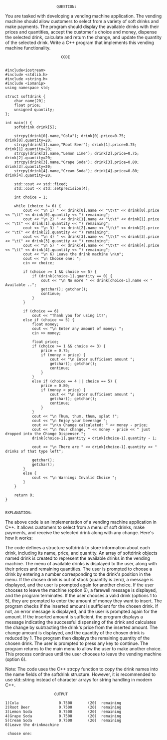                            QUESTION:

You are tasked with developing a vending machine application. The vending machine should allow customers to select from a variety of soft drinks and make payments. The program should display the available drinks with their prices and quantities, accept the customer's choice and money, dispense the selected drink, calculate and return the change, and update the quantity of the selected drink. Write a C++ program that implements this vending machine functionality.

                             CODE
```

#include<iostream>
#include <stdlib.h>
#include <string.h>
#include <iomanip>
using namespace std;

struct softdrink {
    char name[20];
    float price;
    unsigned quantity;
};

int main() {
    softdrink drink[5];

    strcpy(drink[0].name,"Cola"); drink[0].price=0.75; drink[0].quantity=20;
    strcpy(drink[1].name,"Root Beer"); drink[1].price=0.75; drink[1].quantity=20;
    strcpy(drink[2].name,"Lemon Lime"); drink[2].price=0.75; drink[2].quantity=20;
    strcpy(drink[3].name,"Grape Soda"); drink[3].price=0.80; drink[3].quantity=20;
    strcpy(drink[4].name,"Cream Soda"); drink[4].price=0.80; drink[4].quantity=20;

    std::cout << std::fixed;
    std::cout << std::setprecision(4);

    int choice = 1;

    while (choice != 6) {
        cout << "\n 1) " << drink[0].name << "\t\t" << drink[0].price << "\t(" << drink[0].quantity << ") remaining";
        cout << "\n 2) " << drink[1].name << "\t\t" << drink[1].price << "\t(" << drink[1].quantity << ") remaining";
        cout << "\n 3) " << drink[2].name << "\t\t" << drink[2].price << "\t(" << drink[2].quantity << ") remaining";
        cout << "\n 4) " << drink[3].name << "\t\t" << drink[3].price << "\t(" << drink[3].quantity << ") remaining";
        cout << "\n 5) " << drink[4].name << "\t\t" << drink[4].price << "\t(" << drink[4].quantity << ") remaining";
        cout << "\n 6) Leave the drink machine \n\n";
        cout << "\n Choose one: ";
        cin >> choice;

        if (choice >= 1 && choice <= 5) {
            if (drink[choice-1].quantity == 0) {
                cout << "\n No more " << drink[choice-1].name << " Available ..";
                getchar(); getchar();
                continue;
            }
        }

        if (choice == 6)
            cout << "Thank you for using it!";
        else if (choice <= 5) {
            float money;
            cout << "\n Enter any amount of money: ";
            cin >> money;

            float price;
            if (choice >= 1 && choice <= 3) {
                price = 0.75;
                if (money < price) {
                    cout << "\n Enter sufficient amount ";
                    getchar(); getchar();
                    continue;
                }
            }
            else if (choice == 4 || choice == 5) {
                price = 0.80;
                if (money < price) {
                    cout << "\n Enter sufficient amount ";
                    getchar(); getchar();
                    continue;
                }
            }
            cout << "\n Thum, thum, thum, splat !";
            cout << "\n Enjoy your beverage ";
            cout << "\n\n Change calculated: " << money - price;
            cout << "\n Your change, " << money - price << " just dropped into the Change Dispenser.";
            drink[choice-1].quantity = drink[choice-1].quantity - 1;

            cout << "\n There are " << drink[choice-1].quantity << " drinks of that type left";

            getchar();
            getchar();
        }
        else {
            cout << "\n Warning: Invalid Choice ";
        }
    }

    return 0;
}
```


                    
                    
                                                                    EXPLANATION:
                    
The above code is an implementation of a vending machine application in C++. It allows customers to select from a menu of soft drinks, make payments, and receive the selected drink along with any change. Here's how it works:

The code defines a structure softdrink to store information about each drink, including its name, price, and quantity.
An array of softdrink objects named drink is created to represent the available drinks in the vending machine.
The menu of available drinks is displayed to the user, along with their prices and remaining quantities.
The user is prompted to choose a drink by entering a number corresponding to the drink's position in the menu.
If the chosen drink is out of stock (quantity is zero), a message is displayed, and the user is prompted again for another choice.
If the user chooses to leave the machine (option 6), a farewell message is displayed, and the program terminates.
If the user chooses a valid drink (options 1 to 5), they are prompted to enter the amount of money they want to insert.
The program checks if the inserted amount is sufficient for the chosen drink. If not, an error message is displayed, and the user is prompted again for the amount.
If the inserted amount is sufficient, the program displays a message indicating the successful dispensing of the drink and calculates the change by subtracting the drink's price from the inserted amount.
The change amount is displayed, and the quantity of the chosen drink is reduced by 1.
The program then displays the remaining quantity of the chosen drink.
The user is prompted to press any key to continue.
The program returns to the main menu to allow the user to make another choice.
This process continues until the user chooses to leave the vending machine (option 6).

Note: The code uses the C++ strcpy function to copy the drink names into the name fields of the softdrink structure. However, it is recommended to use std::string instead of character arrays for string handling in modern C++.
                    
                    
                    
                          OUTPUT
                    
```                    
1)Cola                  0.7500       (20)  remaining
2)Root Beer             0.7500       (20)  remaining
3)Lemon Soda            0.7500       (20)  remaining
4)Grape Soda            0.7500       (20)  remaining
5)Cream Soda            0.7500       (20)  remaining                    
6)Leave the drinkmachine
                    
 choose one: 
 ```
